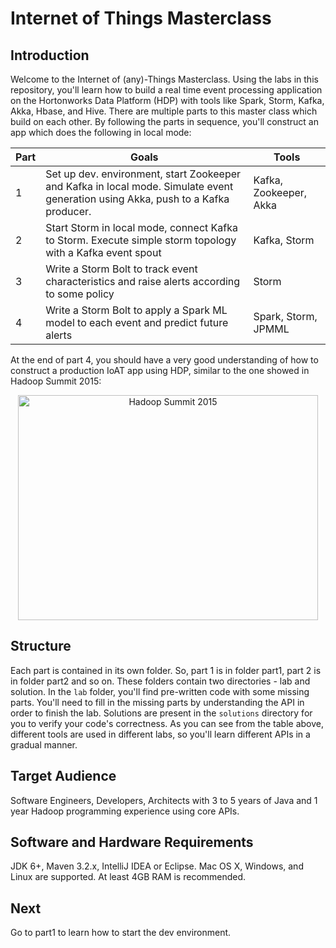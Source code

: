 # Internet of Things Masterclass

## Introduction 

Welcome to the Internet of (any)-Things Masterclass. Using the labs in this repository, you'll learn how to build a 
real time event 
processing application on the Hortonworks Data Platform (HDP) with tools like Spark, Storm, Kafka, Akka, Hbase, and 
Hive. 
There are multiple parts to this master class which build on each other.
By following the parts in sequence, you'll construct an app which does the following in local mode:

|Part  |Goals|Tools|
| ---- | --- | --- |
| 1 | Set up dev. environment, start Zookeeper and Kafka in local mode. Simulate event generation using Akka, push to a Kafka producer. | Kafka, Zookeeper, Akka | 
| 2 | Start Storm in local mode, connect Kafka to Storm. Execute simple storm topology with a Kafka event spout | Kafka, Storm | 
| 3 | Write a Storm Bolt to track event characteristics and raise alerts according to some policy | Storm |
| 4 | Write a Storm Bolt to apply a Spark ML model to each event and predict future alerts | Spark, Storm, JPMML |

At the end of part 4, you should have a very good understanding of how to construct a production IoAT app using HDP, 
similar to the one showed in Hadoop Summit 2015:
 
<div style="text-align:center">
  <a href="http://www.youtube.com/watch?feature=player_embedded&v=FHMMcMYhmNI&t=1h30m2s" target="_blank">
    <img src="http://img.youtube.com/vi/FHMMcMYhmNI/0.jpg" alt="Hadoop Summit 2015" width="480" height="360" />
  </a>
</div>

## Structure 

Each part is contained in its own folder. So, part 1 is in folder part1, part 2 is in folder part2 and so on. These 
folders contain two directories - lab and solution. In the `lab` folder, you'll find pre-written code with some 
missing parts. You'll need to fill in the missing parts by understanding the API in order to finish the lab. 
Solutions are present in the `solutions` directory for you to verify your code's correctness. 
As you can see from the table above, different tools are used in different labs, so you'll learn different APIs in a 
gradual manner. 

## Target Audience

Software Engineers, Developers, Architects with 3 to 5 years of Java and 1 year Hadoop programming experience using 
core APIs. 

## Software and Hardware Requirements

JDK 6+, Maven 3.2.x, IntelliJ IDEA or Eclipse. Mac OS X, Windows, and Linux are supported. At least 4GB RAM is 
recommended.  

## Next

Go to part1 to learn how to start the dev environment.


